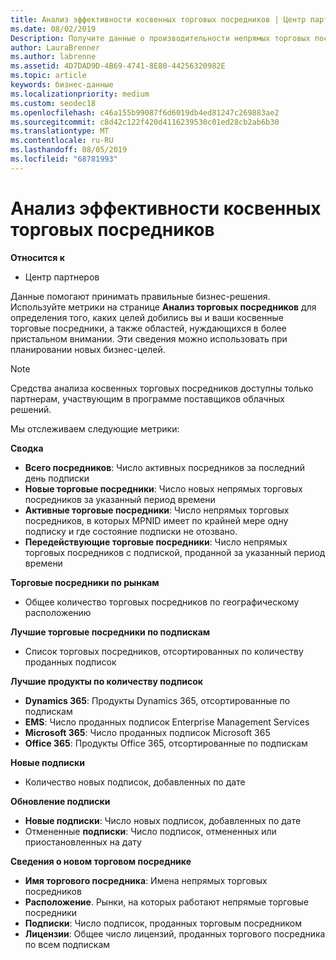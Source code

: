```yaml
---
title: Анализ эффективности косвенных торговых посредников | Центр партнеров
ms.date: 08/02/2019
Description: Получите данные о производительности непрямых торговых посредников, чтобы узнать об успехах, а также об областях, которые могут потребовать дополнительных внимания.
author: LauraBrenner
ms.author: labrenne
ms.assetid: 4D7DAD9D-4B69-4741-8E80-44256320982E
ms.topic: article
keywords: бизнес-данные
ms.localizationpriority: medium
ms.custom: seodec18
ms.openlocfilehash: c46a155b99087f6d6019db4ed81247c269883ae2
ms.sourcegitcommit: c8d42c122f420d4116239530c01ed28cb2ab6b30
ms.translationtype: MT
ms.contentlocale: ru-RU
ms.lasthandoff: 08/05/2019
ms.locfileid: "68781993"
---
```

# <a name="analyze-indirect-resellers-performance"></a>Анализ эффективности косвенных торговых посредников 

**Относится к**
- Центр партнеров

Данные помогают принимать правильные бизнес-решения. Используйте метрики на странице **Анализ торговых посредников** для определения того, каких целей добились вы и ваши косвенные торговые посредники, а также областей, нуждающихся в более пристальном внимании. Эти сведения можно использовать при планировании новых бизнес-целей.

> [!NOTE]
> Средства анализа косвенных торговых посредников доступны только партнерам, участвующим в программе поставщиков облачных решений.

Мы отслеживаем следующие метрики:

**Сводка**  
 - **Всего посредников**: Число активных посредников за последний день подписки  
 - **Новые торговые посредники**: Число новых непрямых торговых посредников за указанный период времени  
 - **Активные торговые посредники**: Число непрямых торговых посредников, в которых MPNID имеет по крайней мере одну подписку и где состояние подписки не отозвано.  
 - **Передействующие торговые посредники**: Число непрямых торговых посредников с подпиской, проданной за указанный период времени  

**Торговые посредники по рынкам**  
 - Общее количество торговых посредников по географическому расположению  

**Лучшие торговые посредники по подпискам**
 - Список торговых посредников, отсортированных по количеству проданных подписок  

**Лучшие продукты по количеству подписок**  
 - **Dynamics 365**: Продукты Dynamics 365, отсортированные по подпискам  
 - **EMS**: Число проданных подписок Enterprise Management Services  
 - **Microsoft 365**: Число проданных подписок Microsoft 365  
 - **Office 365**: Продукты Office 365, отсортированные по подпискам  

**Новые подписки**  
 - Количество новых подписок, добавленных по дате  

**Обновление подписки**  
 - **Новые подписки**: Число новых подписок, добавленных по дате  
 - Отмененные **подписки**: Число подписок, отмененных или приостановленных на дату  

**Сведения о новом торговом посреднике**  
 - **Имя торгового посредника**: Имена непрямых торговых посредников  
 - **Расположение**. Рынки, на которых работают непрямые торговые посредники  
 - **Подписки**: Число подписок, проданных торговым посредником  
 - **Лицензии**: Общее число лицензий, проданных торгового посредника по всем подпискам  
  
  